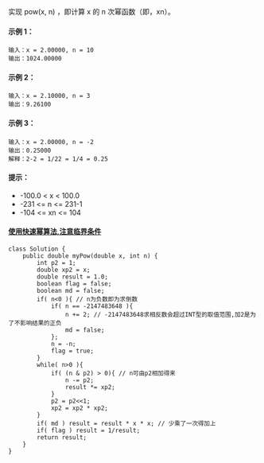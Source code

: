 实现 pow(x, n) ，即计算 x 的 n 次幂函数（即，xn）。

#### 示例 1：
```
输入：x = 2.00000, n = 10
输出：1024.00000
```

#### 示例 2：
```
输入：x = 2.10000, n = 3
输出：9.26100
```

#### 示例 3：
```
输入：x = 2.00000, n = -2
输出：0.25000
解释：2-2 = 1/22 = 1/4 = 0.25
```

#### 提示：
* -100.0 < x < 100.0
* -231 <= n <= 231-1
* -104 <= xn <= 104

#### [使用快速幂算法,注意临界条件](https://leetcode-cn.com/leetbook/read/programmation-efficace/9bh5eh/)
```
class Solution {
    public double myPow(double x, int n) {
        int p2 = 1; 
        double xp2 = x;
        double result = 1.0;
        boolean flag = false;
        boolean md = false;
        if( n<0 ){ // n为负数即为求倒数
            if( n == -2147483648 ){
                n += 2; // -2147483648求相反数会超过INT型的取值范围,加2是为了不影响结果的正负
                md = false;
            }; 
            n = -n;
            flag = true;
        } 
        while( n>0 ){
            if( (n & p2) > 0){ // n可由p2相加得来
                n -= p2;
                result *= xp2;
            }
            p2 = p2<<1;
            xp2 = xp2 * xp2;
        }
        if( md ) result = result * x * x; // 少乘了一次得加上
        if( flag ) result = 1/result;
        return result;
    }
}
```
